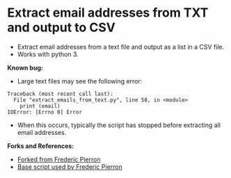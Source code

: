 # Extract email addresses from TXT and output to CSV
* Extract email addresses from a text file and output as a list in a CSV file.
* Works with python 3.

**Known bug:**
* Large text files may see the following error:
```
Traceback (most recent call last):
  File "extract_emails_from_text.py", line 58, in <module>
    print (email)
IOError: [Errno 0] Error
```
* When this occurs, typically the script has stopped before extracting all email
addresses.

**Forks and References:**
* [Forked from Frederic Pierron ](https://github.com/fredericpierron/extract-email-from-text-python-3)
* [Base script used by Frederic Pierron ](https://gist.github.com/dideler/5219706)
